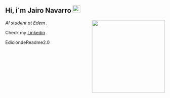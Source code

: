 <h2>Hi, i´m Jairo Navarro <img src="https://github.githubassets.com/images/mona-whisper.gif" height="24" /></h2>
<img align='right' src="https://media.giphy.com/media/836HiJc7pgzy8iNXCn/giphy.gif" width="230" />
<p><em>

AI student at  <a href="https://edem.eu/" >Edem</a> . </em>


Check my 
<a href="https://www.linkedin.com/in/jairo-navarro-9b65b1170?utm_source=share&utm_campaign=share_via&utm_content=profile&utm_medium=ios_app" >Linkedin</a> . </em>


EdicióndeReadme2.0